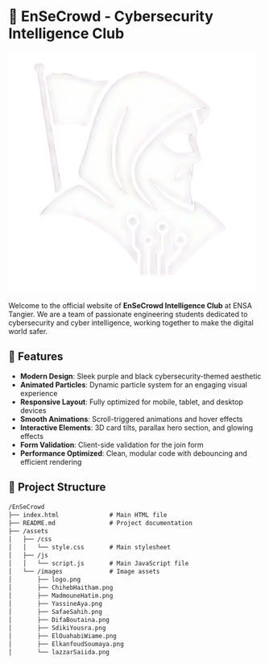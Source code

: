 # 🔐 EnSeCrowd - Cybersecurity Intelligence Club

![EnSeCrowd Logo](assets/images/logo.png)

Welcome to the official website of **EnSeCrowd Intelligence Club** at ENSA Tangier. We are a team of passionate engineering students dedicated to cybersecurity and cyber intelligence, working together to make the digital world safer.

## 🌟 Features

- **Modern Design**: Sleek purple and black cybersecurity-themed aesthetic
- **Animated Particles**: Dynamic particle system for an engaging visual experience
- **Responsive Layout**: Fully optimized for mobile, tablet, and desktop devices
- **Smooth Animations**: Scroll-triggered animations and hover effects
- **Interactive Elements**: 3D card tilts, parallax hero section, and glowing effects
- **Form Validation**: Client-side validation for the join form
- **Performance Optimized**: Clean, modular code with debouncing and efficient rendering

## 📁 Project Structure

```
/EnSeCrowd
├── index.html              # Main HTML file
├── README.md               # Project documentation
├── /assets
│   ├── /css
│   │   └── style.css       # Main stylesheet
│   ├── /js
│   │   └── script.js       # Main JavaScript file
│   └── /images             # Image assets
│       ├── logo.png
│       ├── ChihebHaitham.png
│       ├── MadmouneHatim.png
│       ├── YassineAya.png
│       ├── SafaeSahih.png
│       ├── DifaBoutaina.png
│       ├── SdikiYousra.png
│       ├── ElOuahabiWiame.png
│       ├── ElkanfoudSoumaya.png
│       └── lazzarSaiida.png
```
